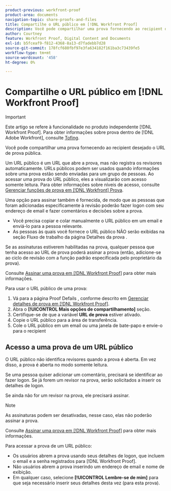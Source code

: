 ```yaml
---
product-previous: workfront-proof
product-area: documents
navigation-topic: share-proofs-and-files
title: Compartilhe o URL público em [!DNL Workfront Proof]
description: Você pode compartilhar uma prova fornecendo ao recipient desejado o URL de prova pública.
author: Courtney
feature: Workfront Proof, Digital Content and Documents
exl-id: b5fceaf9-f812-4368-8a13-d7fadebb7d28
source-git-commit: 178fcf680fbf97e3fa634182f161ba3c73439fe5
workflow-type: tm+mt
source-wordcount: '458'
ht-degree: 0%

---
```


# Compartilhe o URL público em [!DNL Workfront Proof]

>[!IMPORTANT]
>
>Este artigo se refere à funcionalidade no produto independente [!DNL Workfront Proof]. Para obter informações sobre prova dentro de [!DNL Adobe Workfront], consulte [Tofing](../../../review-and-approve-work/proofing/proofing.md).

Você pode compartilhar uma prova fornecendo ao recipient desejado o URL de prova pública.

Um URL público é um URL que abre a prova, mas não registra os revisores automaticamente. URLs públicos podem ser usados quando informações sobre uma prova estão sendo enviadas para um grupo de pessoas. Ao acessar uma prova do URL público, eles a visualizarão com acesso somente leitura. Para obter informações sobre níveis de acesso, consulte [Gerenciar funções de prova em [!DNL Workfront] Prova](../../../workfront-proof/wp-work-proofsfiles/share-proofs-and-files/manage-proof-roles.md).

Uma opção para assinar também é fornecida, de modo que as pessoas que foram adicionadas especificamente à revisão poderão fazer logon com seu endereço de email e fazer comentários e decisões sobre a prova.

* Você precisa copiar e colar manualmente o URL público em um email e enviá-lo para a pessoa relevante.
* As pessoas às quais você fornece o URL público NÃO serão exibidas na seção Fluxo de trabalho da página Detalhes da prova .

Se as assinaturas estiverem habilitadas na prova, qualquer pessoa que tenha acesso ao URL de prova poderá assinar a prova (então, adicione-se ao ciclo de revisão com a função padrão especificada pelo proprietário da prova).

Consulte [Assinar uma prova em [!DNL Workfront Proof]](../../../workfront-proof/wp-work-proofsfiles/share-proofs-and-files/subscribe-to-proof.md) para obter mais informações.

Para usar o URL público de uma prova:

1. Vá para a página Proof Defails , conforme descrito em [Gerenciar detalhes de prova em [!DNL Workfront Proof]](../../../workfront-proof/wp-work-proofsfiles/manage-your-work/manage-proof-details.md).
1. Abra o **[!UICONTROL Mais opções de compartilhamento]** seção.
1. Certifique-se de que a variável **URL de prova** estiver ativado.
1. Copie o URL público para a área de transferência.
1. Cole o URL público em um email ou uma janela de bate-papo e envie-o para o recipient

## Acesso a uma prova de um URL público

O URL público não identifica revisores quando a prova é aberta. Em vez disso, a prova é aberta no modo somente leitura.

Se uma pessoa quiser adicionar um comentário, precisará se identificar ao fazer logon. Se já forem um revisor na prova, serão solicitados a inserir os detalhes de logon.

Se ainda não for um revisor na prova, ele precisará assinar.

>[!NOTE]
>
>As assinaturas podem ser desativadas, nesse caso, elas não poderão assinar a prova.

Consulte [Assinar uma prova em [!DNL Workfront Proof]](../../../workfront-proof/wp-work-proofsfiles/share-proofs-and-files/subscribe-to-proof.md) para obter mais informações.

Para acessar a prova de um URL público:

* Os usuários abrem a prova usando seus detalhes de logon, que incluem o email e a senha registrados para [!DNL Workfront Proof].
* Não usuários abrem a prova inserindo um endereço de email e nome de exibição.
* Em qualquer caso, selecione **[!UICONTROL Lembre-se de mim]** para que seja necessário inserir seus detalhes desta vez (para esta prova).
